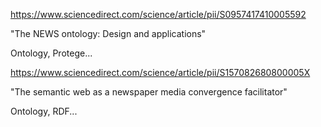 https://www.sciencedirect.com/science/article/pii/S0957417410005592

"The NEWS ontology: Design and applications"

Ontology, Protege...



https://www.sciencedirect.com/science/article/pii/S157082680800005X

"The semantic web as a newspaper media convergence facilitator"

Ontology, RDF...